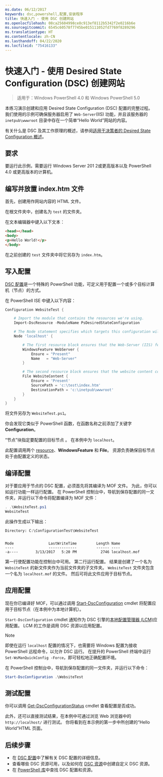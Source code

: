 ```yaml
---
ms.date: 06/12/2017
keywords: dsc,powershell,配置,安装程序
title: 快速入门 - 使用 DSC 创建网站
ms.openlocfilehash: 08ca25604998ce8c913ef8112b5342f2e0216b6e
ms.sourcegitcommit: 6545c60578f7745be015111052fd7769f8289296
ms.translationtype: HT
ms.contentlocale: zh-CN
ms.lasthandoff: 04/22/2020
ms.locfileid: "75416133"
---
```

# <a name="quickstart---create-a-website-with-desired-state-configuration-dsc"></a>快速入门 - 使用 Desired State Configuration (DSC) 创建网站

> 适用于：Windows PowerShell 4.0 和 Windows PowerShell 5.0

本练习演示创建和应用 Desired State Configuration (DSC) 配置的完整过程。
我们使用的示例可确保服务器启用了 `Web-Server`(IIS) 功能，并且该服务器的 `inetpub\wwwroot` 目录中存在一个简单“Hello World”网站的内容。

有关什么是 DSC 及其工作原理的概述，请参阅[适用于决策者的 Desired State Configuration 概述](../overview/decisionMaker.md)。

## <a name="requirements"></a>要求

要运行此示例，需要运行 Windows Server 201 2或更高版本以及 PowerShell 4.0 或更高版本的计算机。

## <a name="write-and-place-the-indexhtm-file"></a>编写并放置 index.htm 文件

首先，创建用作网站内容的 HTML 文件。

在根文件夹中，创建名为 `test` 的文件夹。

在文本编辑器中键入以下文本：

```html
<head></head>
<body>
<p>Hello World!</p>
</body>
```

在之前创建的 `test` 文件夹中将它另存为 `index.htm`。

## <a name="write-the-configuration"></a>写入配置

[DSC 配置](../configurations/configurations.md)是一个特殊的 PowerShell 功能，可定义用于配置一个或多个目标计算机（节点）的方式。

在 PowerShell ISE 中键入以下内容：

```powershell
Configuration WebsiteTest {

    # Import the module that contains the resources we're using.
    Import-DscResource -ModuleName PsDesiredStateConfiguration

    # The Node statement specifies which targets this configuration will be applied to.
    Node 'localhost' {

        # The first resource block ensures that the Web-Server (IIS) feature is enabled.
        WindowsFeature WebServer {
            Ensure = "Present"
            Name   = "Web-Server"
        }

        # The second resource block ensures that the website content copied to the website root folder.
        File WebsiteContent {
            Ensure = 'Present'
            SourcePath = 'c:\test\index.htm'
            DestinationPath = 'c:\inetpub\wwwroot'
        }
    }
}
```

将文件另存为 `WebsiteTest.ps1`。

你会发现它类似于 PowerShell 函数，在函数名称之前添加了关键字 **Configuration**。

“节点”块指定要配置的目标节点  。 在本例中为 `localhost`。

此配置调用两个 [resource](../resources/resources.md)、**WindowsFeature** 和 **File**。
资源负责确保目标节点处于由配置定义的状态。

## <a name="compile-the-configuration"></a>编译配置

对于要应用于节点的 DSC 配置，必须首先将其编译为 MOF 文件。
为此，你可以如运行功能一样运行配置。
在 PowerShell 控制台中，导航到保存配置的同一文件夹，并运行以下命令将配置编译为 MOF 文件：

```powershell
. .\WebsiteTest.ps1
WebsiteTest
```

此操作生成以下输出：

```
Directory: C:\ConfigurationTest\WebsiteTest


Mode                LastWriteTime         Length Name
----                -------------         ------ ----
-a----        3/13/2017   5:20 PM           2746 localhost.mof
```

第一行使配置功能在控制台中可用。
第二行运行配置。
结果是创建了一个名为 `WebsiteTest` 的新文件夹作为当前文件夹的子文件夹。
`WebsiteTest` 文件夹包含一个名为 `localhost.mof` 的文件。
然后可将此文件应用于目标节点。

## <a name="apply-the-configuration"></a>应用配置

现在你已编译好 MOF，可以通过调用 [Start-DscConfiguration](/powershell/module/psdesiredstateconfiguration/start-dscconfiguration) cmdlet 将配置应用于目标节点（在本例中为本地计算机）。

`Start-DscConfiguration` cmdlet 通知作为 DSC 引擎的[本地配置管理器 (LCM)](../managing-nodes/metaConfig.md)应用配置。
LCM 的工作是调用 DSC 资源以应用配置。

> [!NOTE]
> 即使在运行 `localhost` 配置的情况下，也需要将 Windows 配置为接收 PowerShell 远程命令，以允许 DSC 运行。 在提升的 PowerShell 终端中运行 `Set-WsManQuickConfig -Force`，即可轻松地正确配置环境。

在 PowerShell 控制台中，导航到保存配置的同一文件夹，并运行以下命令：

```powershell
Start-DscConfiguration .\WebsiteTest
```

## <a name="test-the-configuration"></a>测试配置

你可以调用 [Get-DscConfigurationStatus](/powershell/module/psdesiredstateconfiguration/get-dscconfigurationstatus) cmdlet 查看配置是否成功。

此外，还可以直接测试结果，在本例中可通过浏览 Web 浏览器中的 `http://localhost/` 进行测试。
你将看到在本示例的第一步中所创建的“Hello World”HTML 页面。

## <a name="next-steps"></a>后续步骤

- 在 [DSC 配置](../configurations/configurations.md)中了解有关 DSC 配置的详细信息。
- 查看哪些 DSC 资源可用，以及如何在 [DSC 资源](../resources/resources.md)中创建自定义 DSC 资源。
- 在 [PowerShell 库](https://www.powershellgallery.com/)中查找 DSC 配置和资源。
